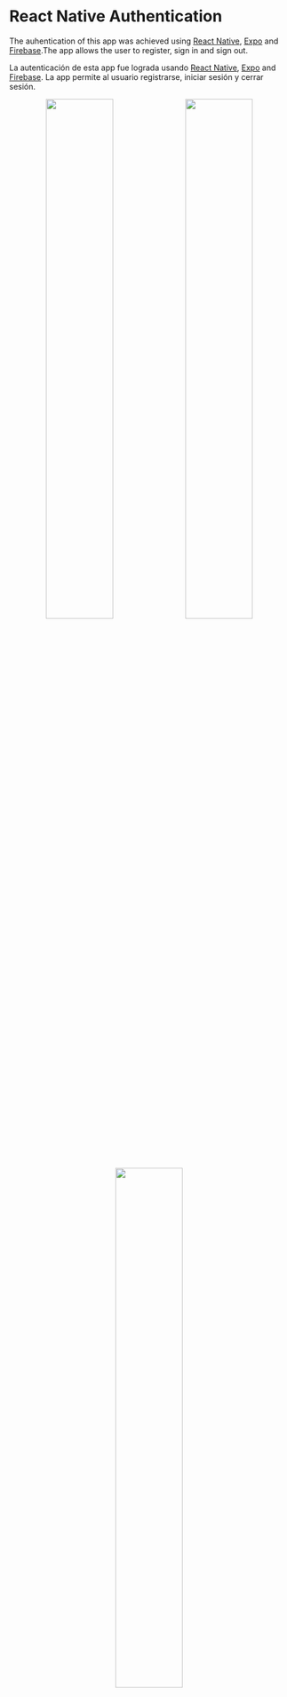 # React Native Authentication

The auhentication of this app was achieved using [React Native](https://reactnative.dev/), [Expo](https://expo.dev/) and [Firebase](https://firebase.google.com/).The app allows the user to register, sign in and sign out.

La autenticación de esta app fue lograda usando [React Native](https://reactnative.dev/), [Expo](https://expo.dev/) and [Firebase](https://firebase.google.com/). La app permite al usuario registrarse, iniciar sesión y cerrar sesión.

<p align="center" width="100%">
    <img width="49%" src="https://i.ibb.co/cJYdLz1/IMG-2309.png">
    <img width="49%" src="https://i.ibb.co/Vv4Qdbk/IMG-2310.png">
</p>
<p align="center" width="100%">
    <img width="49%" src="https://i.ibb.co/ZGpywd9/IMG-2308.png">
</p>

